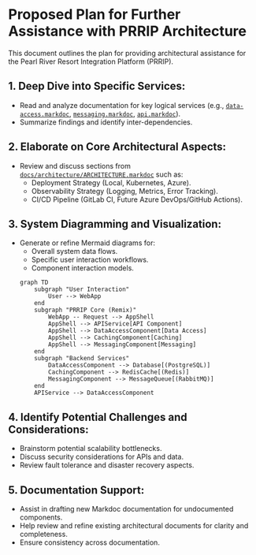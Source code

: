# Proposed Plan for Further Assistance with PRRIP Architecture

This document outlines the plan for providing architectural assistance for the Pearl River Resort Integration Platform (PRRIP).

## 1. Deep Dive into Specific Services:
*   Read and analyze documentation for key logical services (e.g., [`data-access.markdoc`](docs/services/data-access.markdoc:0), [`messaging.markdoc`](docs/services/messaging.markdoc:0), [`api.markdoc`](docs/services/api.markdoc:0)).
*   Summarize findings and identify inter-dependencies.

## 2. Elaborate on Core Architectural Aspects:
*   Review and discuss sections from [`docs/architecture/ARCHITECTURE.markdoc`](docs/architecture/ARCHITECTURE.markdoc:0) such as:
    *   Deployment Strategy (Local, Kubernetes, Azure).
    *   Observability Strategy (Logging, Metrics, Error Tracking).
    *   CI/CD Pipeline (GitLab CI, Future Azure DevOps/GitHub Actions).

## 3. System Diagramming and Visualization:
*   Generate or refine Mermaid diagrams for:
    *   Overall system data flows.
    *   Specific user interaction workflows.
    *   Component interaction models.
    ```mermaid
    graph TD
        subgraph "User Interaction"
            User --> WebApp
        end
        subgraph "PRRIP Core (Remix)"
            WebApp -- Request --> AppShell
            AppShell --> APIService[API Component]
            AppShell --> DataAccessComponent[Data Access]
            AppShell --> CachingComponent[Caching]
            AppShell --> MessagingComponent[Messaging]
        end
        subgraph "Backend Services"
            DataAccessComponent --> Database[(PostgreSQL)]
            CachingComponent --> RedisCache[(Redis)]
            MessagingComponent --> MessageQueue[(RabbitMQ)]
        end
        APIService --> DataAccessComponent
    ```

## 4. Identify Potential Challenges and Considerations:
*   Brainstorm potential scalability bottlenecks.
*   Discuss security considerations for APIs and data.
*   Review fault tolerance and disaster recovery aspects.

## 5. Documentation Support:
*   Assist in drafting new Markdoc documentation for undocumented components.
*   Help review and refine existing architectural documents for clarity and completeness.
*   Ensure consistency across documentation.